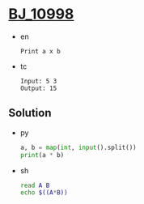 # [BJ_10998](https://acmicpc.net/problem/10998)

* en

  ```en
  Print a x b
  ```

* tc

  ```tc
  Input: 5 3
  Output: 15
  ```

## Solution

* py

  ```py
  a, b = map(int, input().split())
  print(a * b)
  ```

* sh

  ```sh
  read A B
  echo $((A*B))
  ```
